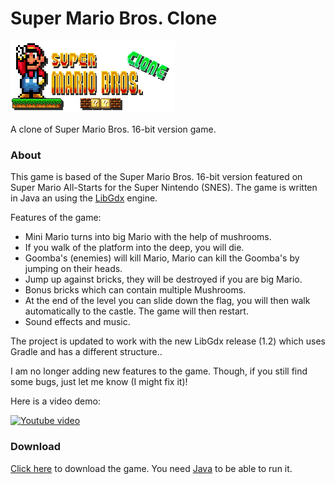 Super Mario Bros. Clone
==========
![image](logo.png)

A clone of Super Mario Bros. 16-bit version game.

### About
This game is based of the Super Mario Bros. 16-bit version featured on Super Mario All-Starts for the Super Nintendo (SNES). The game is written in Java an using the [LibGdx](http://libgdx.badlogicgames.com/) engine.

Features of the game:
* Mini Mario turns into big Mario with the help of mushrooms.
* If you walk of the platform into the deep, you will die.
* Goomba's (enemies) will kill Mario, Mario can kill the Goomba's by jumping on their heads.
* Jump up against bricks, they will be destroyed if you are big Mario.
* Bonus bricks which can contain multiple Mushrooms.
* At the end of the level you can slide down the flag, you will then walk automatically to the castle. The game will then restart.
* Sound effects and music.

The project is updated to work with the new LibGdx release (1.2) which uses Gradle and has a different structure..

I am no longer adding new features to the game. Though, if you still find some bugs, just let me know (I might fix it)!

Here is a video demo:

[![Youtube video](http://img.youtube.com/vi/GxyUYAL4O7I/0.jpg)](http://www.youtube.com/watch?v=GxyUYAL4O7I)

### Download

[Click here](https://github.com/ArjanFrans/mario-game/releases/download/1/mario-game-1.0.jar) to download the game. You need [Java](https://java.com/nl/download/) to be able to run it.
